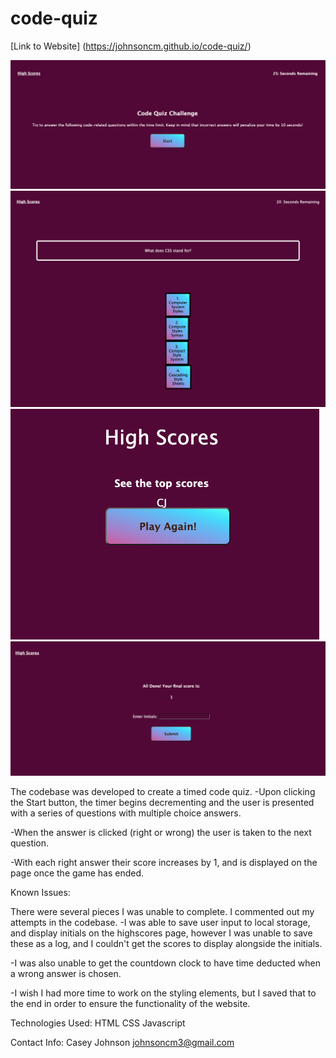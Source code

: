 # **code-quiz**

[Link to Website] (https://johnsoncm.github.io/code-quiz/)

**![Screenshot of Website](./Assets/images/Code_Quiz_Landing_Page.png)**
**![Screenshot of Website](./Assets/images/Code_Quiz_Questions.png)**
**![Screenshot of Website](./Assets/images/Code_Quiz_High_Scores_Page.png)**
**![Screenshot of Website](./Assets/images/Code_Quiz_Over.png)**

The codebase was developed to create a timed code quiz. 
-Upon clicking the Start button, the timer begins decrementing and the user is presented with a series of questions with multiple choice answers. 

-When the answer is clicked (right or wrong) the user is taken to the next question. 

-With each right answer their score increases by 1, and is displayed on the page
once the game has ended. 

Known Issues:

There were several pieces I was unable to complete. I commented out my attempts in the codebase. 
-I was able to save user input to local storage, and display initials on the highscores page, however I was unable to save these as a log, and I couldn't get the scores to display alongside the initials.

-I was also unable to get the countdown clock to have time deducted when a wrong answer is chosen.

-I wish I had more time to work on the styling elements, but I saved that to the end in order to ensure the functionality of the website.


Technologies Used:
HTML
CSS
Javascript

Contact Info:
Casey Johnson
johnsoncm3@gmail.com
